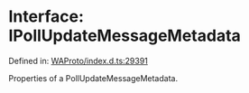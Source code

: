 # Interface: IPollUpdateMessageMetadata

Defined in: [WAProto/index.d.ts:29391](https://github.com/Fokusdotid/Baileys/blob/abcb8d9f2160683543784d4a7641ec0f8c55ed7e/WAProto/index.d.ts#L29391)

Properties of a PollUpdateMessageMetadata.
